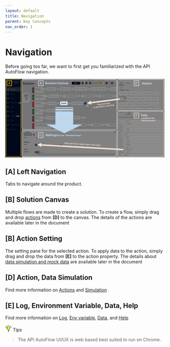 ```yaml
---
layout: default
title: Navigation
parent: Key Concepts
nav_order: 1
---
```


# Navigation
Before going too far, we want to first get you familiarized with the API AutoFlow navigation.

![navigation](/assets/images/navigation.png)

## **[A]** Left Navigation
Tabs to navigate around the product.

## **[B]** Solution Canvas
Multiple flows are made to create a solution. To create a flow, simply drag and drop [actions]() from **[D]**  to the canvas. The details of the actions are available later in the document

## **[B]** Action Setting
The setting pane for the selected action. To apply data to the action, simply drag and drop the data from **[E]**  to the action property. The details about [data simulation and mock data]() are available later in the document

## **[D]** Action, Data Simulation
Find more information on [Actions]() and [Simulation]()

## **[E]** Log, Environment Variable, Data, Help
Find more information on [Log](), [Env variable](), [Data](), and [Help]()

<img src="/assets/images/tip-icon.png" alt="!" width="20"/>  Tips

> The API AutoFlow UI/UX is web based best suited to run on Chrome.
